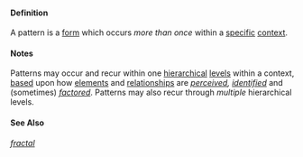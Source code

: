 #### Definition

A pattern is a [form](https://github.com/gcassel/Modular-Organization-Terminology/blob/master/terms/form.md) which occurs *more than once* within a [specific](https://github.com/gcassel/Modular-Organization-Terminology/blob/master/terms/specific.md) [context](https://github.com/gcassel/Modular-Organization-Terminology/blob/master/terms/context.md).

#### Notes

Patterns may occur and recur within one [hierarchical](https://github.com/gcassel/Modular-Organizing-Terminology/blob/master/terms/hierarchy.md) [levels](https://github.com/gcassel/Modular-Organization-Terminology/blob/master/terms/level.md) within a context, [based](https://github.com/gcassel/Modular-Organization-Terminology/blob/master/terms/base.md) upon how [elements](https://github.com/gcassel/Modular-Organization-Terminology/blob/master/terms/element.md) and [relationships](https://github.com/gcassel/Modular-Organization-Terminology/blob/master/terms/relate.md) are *[perceived](https://github.com/gcassel/Modular-Organization-Terminology/blob/master/terms/perceive.md), [identified](https://github.com/gcassel/Modular-Organization-Terminology/blob/master/terms/identify.md)* and (sometimes) *[factored](https://github.com/gcassel/Modular-Organization-Terminology/blob/master/terms/factor.md)*.  Patterns may also recur through *multiple* hierarchical levels.

#### See Also

*[fractal](https://github.com/gcassel/Modular-Organization-Terminology/blob/master/terms/fractal.md)*
